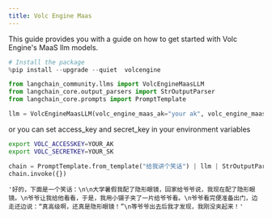 ```yaml
---
title: Volc Engine Maas
---
```


This guide provides you with a guide on how to get started with Volc Engine's MaaS llm models.

```python
# Install the package
%pip install --upgrade --quiet  volcengine
```

```python
from langchain_community.llms import VolcEngineMaasLLM
from langchain_core.output_parsers import StrOutputParser
from langchain_core.prompts import PromptTemplate
```

```python
llm = VolcEngineMaasLLM(volc_engine_maas_ak="your ak", volc_engine_maas_sk="your sk")
```

or you can set access_key and secret_key in your environment variables

```bash
export VOLC_ACCESSKEY=YOUR_AK
export VOLC_SECRETKEY=YOUR_SK
```

```python
chain = PromptTemplate.from_template("给我讲个笑话") | llm | StrOutputParser()
chain.invoke({})
```

```output
'好的，下面是一个笑话：\n\n大学暑假我配了隐形眼镜，回家给爷爷说，我现在配了隐形眼镜。\n爷爷让我给他看看，于是，我用小镊子夹了一片给爷爷看。\n爷爷看完便准备出门，边走还边说：“真高级啊，还真是隐形眼镜！”\n等爷爷出去后我才发现，我刚没夹起来！'
```
